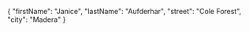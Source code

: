 {
    "firstName": "Janice",
    "lastName": "Aufderhar",
    "street": "Cole Forest",
    "city": "Madera"
}